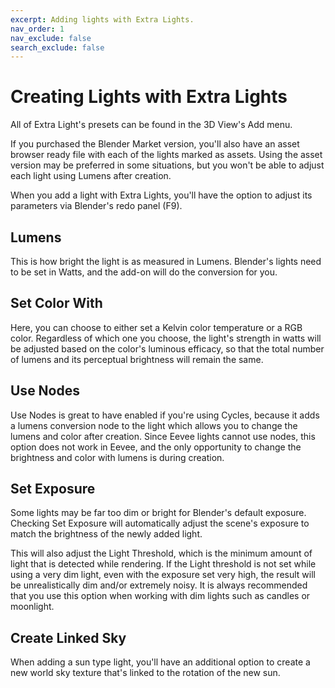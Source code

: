 ```yaml
---
excerpt: Adding lights with Extra Lights.
nav_order: 1
nav_exclude: false
search_exclude: false
---
```


# Creating Lights with Extra Lights

All of Extra Light's presets can be found in the 3D View's Add menu. 

If you purchased the Blender Market version, you'll also have an asset browser ready file with each of the lights marked as assets. Using the asset version may be preferred in some situations, but you won't be able to adjust each light using Lumens after creation. 

When you add a light with Extra Lights, you'll have the option to adjust its parameters via Blender's redo panel (F9). 

## Lumens

This is how bright the light is as measured in Lumens. Blender's lights need to be set in Watts, and the add-on will do the conversion for you. 

## Set Color With

Here, you can choose to either set a Kelvin color temperature or a RGB color. Regardless of which one you choose, the light's strength in watts will be adjusted based on the color's luminous efficacy, so that the total number of lumens and its perceptual brightness will remain the same. 

## Use Nodes

Use Nodes is great to have enabled if you're using Cycles, because it adds a lumens conversion node to the light which allows you to change the lumens and color after creation. Since Eevee lights cannot use nodes, this option does not work in Eevee, and the only opportunity to change the brightness and color with lumens is during creation. 

## Set Exposure

Some lights may be far too dim or bright for Blender's default exposure. Checking Set Exposure will automatically adjust the scene's exposure to match the brightness of the newly added light. 

This will also adjust the Light Threshold, which is the minimum amount of light that is detected while rendering. If the Light threshold is not set while using a very dim light, even with the exposure set very high, the result will be unrealistically dim and/or extremely noisy. It is always recommended that you use this option when working with dim lights such as candles or moonlight. 

## Create Linked Sky

When adding a sun type light, you'll have an additional option to create a new world sky texture that's linked to the rotation of the new sun. 
